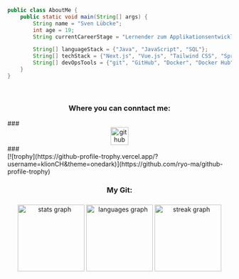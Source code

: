 
``` java
public class AboutMe {
    public static void main(String[] args) {
        String name = "Sven Lübcke";
        int age = 19;
        String currentCareerStage = "Lernender zum Applikationsentwickler mit BM im 3. Jahr der IMS";

        String[] languageStack = {"Java", "JavaScript", "SQL"};
        String[] techStack = {"Next.js", "Vue.js", "Tailwind CSS", "Spring Boot", "Supabase"};
        String[] devOpsTools = {"git", "GitHub", "Docker", "Docker Hub", "Postman", "JetBrains IDEs", "ChatGPT", "Claude"};
    }
}
```

<br clear="both">

<h3 align="center">Where you can conntact me:</h3>
###
<br clear="both">
<div align="center">
  <img src="https://cdn.jsdelivr.net/gh/devicons/devicon/icons/github/github-original.svg" height="40" alt="github logo"  />
</div>
###

<br clear="both">
[![trophy](https://github-profile-trophy.vercel.app/?username=klionCH&theme=onedark)](https://github.com/ryo-ma/github-profile-trophy)

<br clear="both">


<h3 align="center">My Git:</h3>

###

<div align="center">
  <img src="https://github-readme-stats.vercel.app/api?username=klionCH&hide_title=false&hide_rank=false&show_icons=true&include_all_commits=true&count_private=true&disable_animations=false&theme=dracula&locale=en&hide_border=false&order=1" height="150" alt="stats graph"  />
  <img src="https://github-readme-stats.vercel.app/api/top-langs?username=klionCH&locale=en&hide_title=false&layout=compact&card_width=320&langs_count=5&theme=dracula&hide_border=false&order=2" height="150" alt="languages graph"  />
  <img src="https://streak-stats.demolab.com?user=klionCH&locale=en&mode=daily&theme=dracula&hide_border=false&border_radius=5&order=3" height="150" alt="streak graph"  />
</div>

###

<br clear="both">

###
